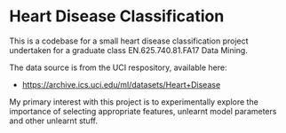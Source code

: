# Heart Disease Classification

This is a codebase for a small heart disease classification project undertaken for a graduate class EN.625.740.81.FA17 Data Mining.

The data source is from the UCI respository, available here:
* https://archive.ics.uci.edu/ml/datasets/Heart+Disease

My primary interest with this project is to experimentally explore the importance of selecting appropriate features, unlearnt model parameters and other unlearnt stuff.
